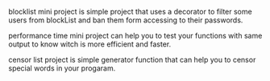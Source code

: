blocklist mini project is simple project that uses a decorator to filter some users from blockList and ban them form accessing to their passwords.

performance time mini project can help you to test your functions with same output to know witch is more efficient and faster.

censor list project is simple generator function that can help you to censor special words in your progaram.
